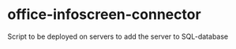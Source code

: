 office-infoscreen-connector
===========================

Script to be deployed on servers to add the server to SQL-database

